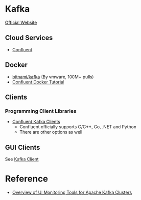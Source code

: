# Kafka

[Official Website](https://kafka.apache.org/)

## Cloud Services

- [Confluent](https://www.confluent.io/)

## Docker

- [bitnami/kafka](https://hub.docker.com/r/bitnami/kafka/) (By vmware, 100M+ pulls)
- [Confluent Docker Tutorial](https://docs.confluent.io/platform/current/quickstart/ce-docker-quickstart.html)

## Clients

### Programming Client Libraries

- [Confluent Kafka Clients](https://docs.confluent.io/platform/current/clients/index.html)
  - Confluent officially supports C/C++, Go, .NET and Python
  - There are other options as well

## GUI Clients

See [Kafka Client](./kafka-client.md)

# Reference

- [Overview of UI Monitoring Tools for Apache Kafka Clusters](https://towardsdatascience.com/overview-of-ui-monitoring-tools-for-apache-kafka-clusters-9ca516c165bd)
